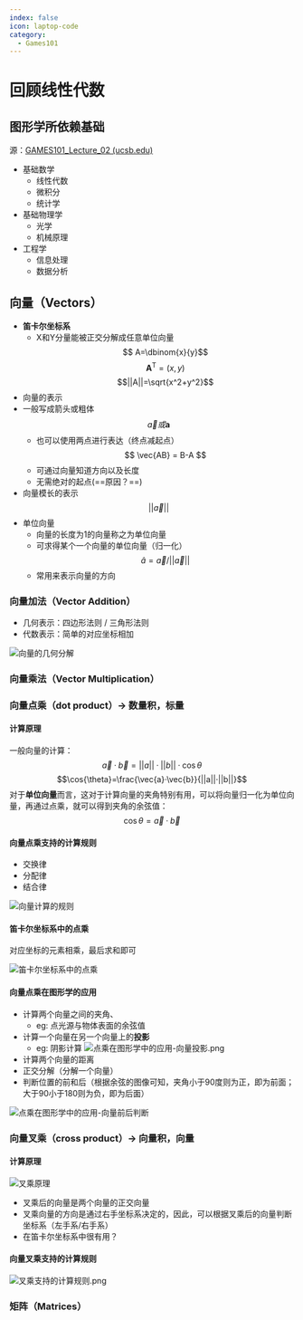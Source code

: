 ```yaml
---
index: false
icon: laptop-code
category:
  - Games101
---
```


# 回顾线性代数

## 图形学所依赖基础

源：[GAMES101_Lecture_02 (ucsb.edu)](https://sites.cs.ucsb.edu/~lingqi/teaching/resources/GAMES101_Lecture_02.pdf)

- 基础数学
  - 线性代数
  - 微积分
  - 统计学
- 基础物理学
  - 光学
  - 机械原理
- 工程学
  - 信息处理
  - 数据分析

## 向量（Vectors）

- **笛卡尔坐标系**
  - X和Y分量能被正交分解成任意单位向量$$ A=\dbinom{x}{y}$$$$\mathbf{A}^\mathrm{T} = (x, y)$$ $$||A||=\sqrt{x^2+y^2}$$
- 向量的表示
- 一般写成箭头或粗体 $$\vec{a} 或 \boldsymbol{a}$$
  - 也可以使用两点进行表达（终点减起点）$$ \vec{AB} = B-A $$
  - 可通过向量知道方向以及长度
  - 无需绝对的起点(==原因？==)
- 向量模长的表示 $$ ||\vec{a}||$$
- 单位向量
  - 向量的长度为1的向量称之为单位向量
  - 可求得某个一个向量的单位向量（归一化）$$\hat{a} = \vec{a} / ||\vec{a}||$$
  - 常用来表示向量的方向

### 向量加法（Vector Addition）

- 几何表示：四边形法则 / 三角形法则
- 代数表示：简单的对应坐标相加

![向量的几何分解](images/向量的几何分解.png)

### 向量乘法（Vector Multiplication）

### 向量点乘（dot product）-> 数量积，标量

#### 计算原理

一般向量的计算：$$\vec{a}·\vec{b}=||a||·||b||·\cos{\theta}$$
$$\cos{\theta}=\frac{\vec{a}·\vec{b}}{||a||·||b||}$$
对于**单位向量**而言，这对于计算向量的夹角特别有用，可以将向量归一化为单位向量，再通过点乘，就可以得到夹角的余弦值：$$\cos{\theta}=\vec{a}·\vec{b}$$

#### 向量点乘支持的计算规则

- 交换律
- 分配律
- 结合律

![向量计算的规则](images/向量计算的规则.png)

#### 笛卡尔坐标系中的点乘

对应坐标的元素相乘，最后求和即可

![笛卡尔坐标系中的点乘](images/笛卡尔坐标系中的点乘.png)

#### 向量点乘在图形学的应用

- 计算两个向量之间的夹角、
  - eg: 点光源与物体表面的余弦值
- 计算一个向量在另一个向量上的**投影**
  - eg: 阴影计算 ![点乘在图形学中的应用-向量投影.png](images/点乘在图形学中的应用-向量投影.png)
- 计算两个向量的距离
- 正交分解（分解一个向量）
- 判断位置的前和后（根据余弦的图像可知，夹角小于90度则为正，即为前面；大于90小于180则为负，即为后面）

![点乘在图形学中的应用-向量前后判断](images/点乘在图形学中的应用-向量前后判断.png)

### 向量叉乘（cross product）-> 向量积，向量

#### 计算原理

![叉乘原理](images/叉乘原理.png)

- 叉乘后的向量是两个向量的正交向量
- 叉乘向量的方向是通过右手坐标系决定的，因此，可以根据叉乘后的向量判断坐标系（左手系/右手系）
- 在笛卡尔坐标系中很有用？

#### 向量叉乘支持的计算规则

![叉乘支持的计算规则.png](images/叉乘支持的计算规则.png)

### 矩阵（Matrices）

